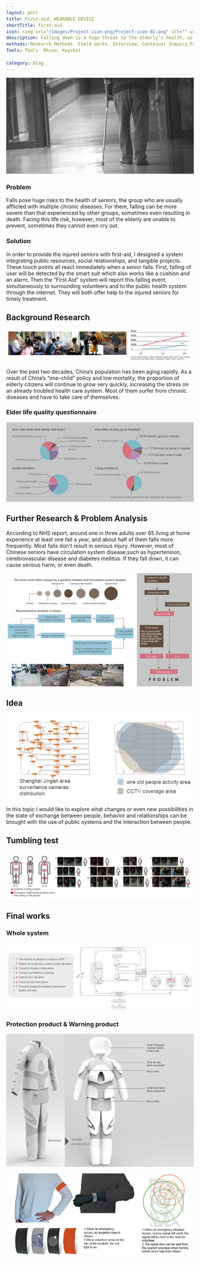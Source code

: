 ```yaml
---
layout: post
title: First-aid, WEARABLE DEVICE
shortTitle: First-aid
icon: <img src="/images/Project-icon-png/Project-icon-02.png" alt="" width="100"/>
description: Falling down is a huge threat to the elderly’s health, as it may worsen many acute diseases like cerebral hemorrhage. When this accident happens time is crucial, but the elderly sometimes cannot cry for help. In order to provide seniors with emergency first aid, I designed this set of wearable devices to bridge the gap between people who need help and those who offer a hand.
methods: Research Methods  Field works, Interview, Contexual Inquiry,Problem tree, Usability Testing
Tools: Tools  Rhino, Keyshot

category: blog
---
```

![Git Bash](/FirstAid-img/FirstAid-img-01.jpg)

### Problem

Falls pose huge risks to the health of seniors, the group who are usually afflicted with multiple chronic diseases. For them, falling can be more severe than that experienced by other groups, sometimes even resulting in death. Facing this life risk, however, most of the elderly are unable to prevent, sometimes they cannot even cry out.

### Solution

In order to provide the injured seniors with first-aid, I designed a system integrating public resources, social relationships, and tangible projects. These touch points all react immediately when a senior falls. First, falling of user will be detected by the smart suit which also works like a cushion and an alarm. Then the “First Aid” system will report this falling event, simultaneously to surrounding volunteers and to the public health system through the internet. They will both offer help to the injured seniors for timely treatment.

## Background Research

![Git Bash](/FirstAid-img/FirstAid-img-02.jpg)

Over the past two decades, China’s population has been aging rapidly. As a result of China’s “one-child” policy and low mortality, the proportion of elderly citizens will continue to grow very quickly, increasing the stress on an already troubled health care system. Most of them surfer from chronic diseases and have to take care of themselves.

### Elder life quality questionnaire
![Git Bash](/FirstAid-img/FirstAid-img-03.jpg)

## Further Research & Problem Analysis

According to NHS report, around one in three adults over 65 living at home experience at least one fall a year, and about half of them falls more frequently. Most falls don't result in serious injury. However, most of Chinese seniors have circulation system disease,such as hypertension, cerebrovascular disease and diabetes mellitus. If they fall down, it can cause serious harm, or even death.

![Git Bash](/FirstAid-img/FirstAid-img-04.jpg)
## Idea
![Git Bash](/FirstAid-img/FirstAid-img-05.jpg)

In this topic I would like to explore what changes or even new possibilities in the state of exchange between people, behavior and relationships can be brought with the use of public systems and the interaction between people.

## Tumbling test
![Git Bash](/FirstAid-img/FirstAid-img-06.jpg)

## Final works
### Whole system
![Git Bash](/FirstAid-img/FirstAid-img-07.jpg)

### Protection product & Warning product
![Git Bash](/FirstAid-img/FirstAid-img-08.jpg)

![Git Bash](/FirstAid-img/FirstAid-img-09.jpg)
